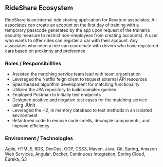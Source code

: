 ## RideShare Ecosystem
RideShare is an internal ride sharing application for Revature associates. All associates can create an account on the first day of training with a temporary passcode generated by the app upon request of the trainer(a security measure to restrict non-employees from creating accounts). A user who wants to offer rides can register a car with their account. Any associates who need a ride can coordinate with drivers who have registered cars based on proximity and preference.

### Roles / Responsibilities
* Assisted the matching service team lead with team organization
* Leveraged the Netflix feign client to request external API resources
* Spearheaded algorithm development for matching functionality
* Utilized the JPA repository to build complex  queries
* Employed  Postman to initially test endpoints
* Designed positive and negative test cases for the matching service using JUnit
* Leveraged the H2, in memory database to test methods in an isolated environment
* Refactored code to remove code smells, decouple components, and improve efficiency
### Environment / Technologies
Agile, HTML5, RDS, DevOps, OOP, CSS3, Maven, Java, Git, Spring, Amazon Web Services, Angular, Docker, Continuous Integration, Spring Cloud, Eureka, S3
